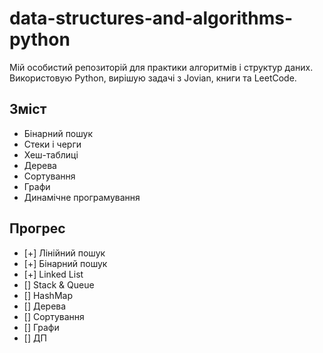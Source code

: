 # data-structures-and-algorithms-python

Мій особистий репозиторій для практики алгоритмів і структур даних.  
Використовую Python, вирішую задачі з Jovian, книги та LeetCode.

## Зміст
- Бінарний пошук
- Стеки і черги
- Хеш-таблиці
- Дерева
- Сортування
- Графи
- Динамічне програмування

## Прогрес
- [+] Лінійний пошук
- [+] Бінарний пошук
- [+] Linked List
- [] Stack & Queue
- [] HashMap
- [] Дерева
- [] Сортування
- [] Графи
- [] ДП
